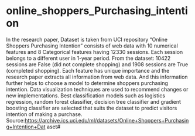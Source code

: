 # online_shoppers_Purchasing_intention
In the research paper, Dataset is taken from UCI repository “Online Shoppers Purchasing
Intention” consists of web data with 10 numerical features and 8 Categorical features having
12330 sessions. Each session belongs to a different user in 1-year period. From the dataset:
10422 sessions are False (did not complete shopping) and 1908 sessions are True (completed
shopping). Each feature has unique importance and the research paper extracts all
information from web data. And this information further helps to choose a model to
determine shoppers purchasing intention. Data visualization techniques are used to
recommend changes or new implementations. Best classification models such as logistics
regression, random forest classifier, decision tree classifier and gradient boosting classifier
are selected that suits the dataset to predict visitors intention of making a purchase.
Source:https://archive.ics.uci.edu/ml/datasets/Online+Shoppers+Purchasing+Intention+Dat
aset#
